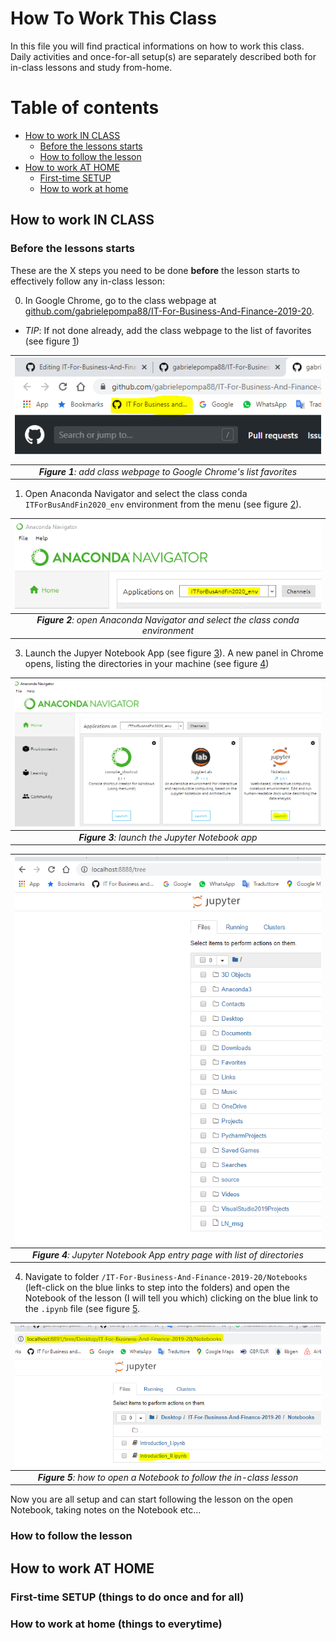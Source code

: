 # How To Work This Class 

In this file you will find practical informations on how to work this class. Daily activities and once-for-all setup(s) are separately described both for in-class lessons and study from-home.

# Table of contents
- [How to work IN CLASS](#class)
  - [Before the lessons starts](#before_class)
  - [How to follow the lesson](#during_class)
- [How to work AT HOME](#home)
  - [First-time SETUP](#home_setup)
  - [How to work at home](#wfh)

## How to work IN CLASS <a name="class"></a>

### Before the lessons starts <a name="before_class"></a>
These are the X steps you need to be done **before** the lesson starts to effectively follow any in-class lesson:

0. In Google Chrome, go to the class webpage at [github.com/gabrielepompa88/IT-For-Business-And-Finance-2019-20](https://github.com/gabrielepompa88/IT-For-Business-And-Finance-2019-20). 

  - *TIP*: If not done already, add the class webpage to the list of favorites (see figure [1](#add_bookmark))
    
  | ![](images/add_bookmark.PNG) <a name="add_bookmark"></a>| 
  |:--:| 
  | _**Figure 1**: add class webpage to Google Chrome's list favorites_ |
  
1. Open Anaconda Navigator and select the class conda `ITForBusAndFin2020_env` environment from the menu (see figure [2](#anaconda_nav_and_env)).

  | ![](images/anaconda_nav_and_env.PNG) <a name="anaconda_nav_and_env"></a>| 
  |:--:| 
  | _**Figure 2**: open Anaconda Navigator and select the class conda environment_ |

3. Launch the Jupyer Notebook App (see figure [3](#launch_jupyer_nb)). A new panel in Chrome opens, listing the directories in your machine (see figure [4](#dir_structure_machine))

  | ![](images/launch_jupyer_nb.PNG) <a name="launch_jupyer_nb"></a>| 
  |:--:| 
  | _**Figure 3**: launch the Jupyter Notebook app_ |

  | ![](images/dir_structure_machine.PNG) <a name="dir_structure_machine"></a>| 
  |:--:| 
  | _**Figure 4**: Jupyter Notebook App entry page with list of directories_ |

4. Navigate to folder `/IT-For-Business-And-Finance-2019-20/Notebooks` (left-click on the blue links to step into the folders) and open the Notebook of the lesson (I will tell you which) clicking on the blue link to the `.ipynb` file (see figure [5](#how_to_open_nb). 

  | ![](images/how_to_open_nb.PNG) <a name="how_to_open_nb"></a>| 
  |:--:| 
  | _**Figure 5**: how to open a Notebook to follow the in-class lesson_ |

Now you are all setup and can start following the lesson on the open Notebook, taking notes on the Notebook etc...

### How to follow the lesson <a name="during_class"></a>

## How to work AT HOME <a name="home"></a>

### First-time SETUP (things to do once and for all) <a name="home_setup"></a>

### How to work at home (things to everytime) <a name="wfh"></a>

